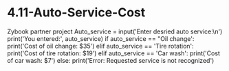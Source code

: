 # 4.11-Auto-Service-Cost
Zybook partner project
Auto_service = input('Enter desried auto service:\n')
print('You entered:', auto_service)
if auto_service == "Oil change':
    print('Cost of oil change: $35')
elif auto_service == 'Tire rotation':
    print('Cost of tire rotation: $19')
elif auto_service == 'Car wash':
    print('Cost of car wash: $7')
else:
    print('Error: Requested service is not recognized')
